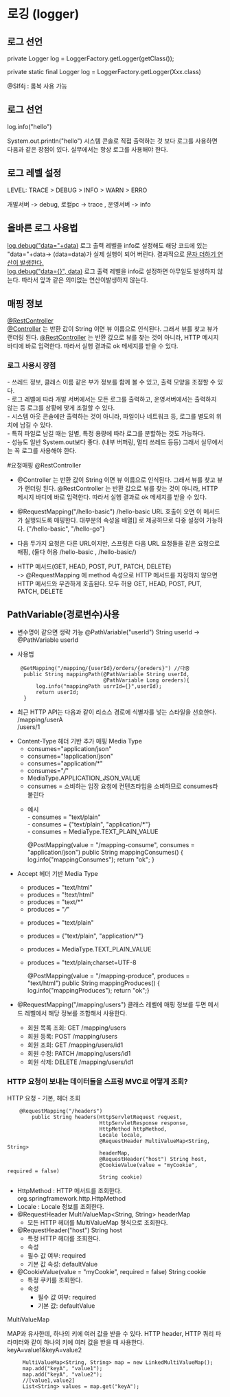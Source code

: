 # 로깅 (logger)
<h2>로그 선언</h2>
<p>private Logger log = LoggerFactory.getLogger(getClass());</p>
<p>private static final Logger log = LoggerFactory.getLogger(Xxx.class)</p>
<p>@Slf4j : 롬복 사용 가능</p>

<h2>로그 선언</h2>
<p>log.info("hello")</p>
<p></p>System.out.println("hello") 시스템 콘솔로 직접 출력하는 것 보다 로그를 사용하면 다음과 같은 장점이 있다. 실무에서는 항상 로그를 사용해야 한다.</p>

<h2>로그 레벨 설정</h2>
LEVEL: TRACE > DEBUG > INFO > WARN > ERRO<br>
<p>개발서버 -> debug, 로컬pc -> trace , 운영서버 -> info

<h2>올바른 로그 사용법</h2>
<u>log.debug("data="+data)</u>
로그 출력 레벨을 info로 설정해도 해당 코드에 있는 "data="+data-> (data=data)가 실제 실행이 되어 버린다. 결과적으로 <u>문자 더하기 연산이 발생한다.</u><br>
<u>log.debug("data={}", data)</u> 로그 출력 레벨을 info로 설정하면 아무일도 발생하지 않는다. 따라서 앞과 같은 의미없는 연산이발생하지 않는다.

<h2>매핑 정보</h2>
<u>@RestController</u><br>
<u>@Controller</u> 는 반환 값이 String 이면 뷰 이름으로 인식된다. 그래서 뷰를 찾고 뷰가 랜더링 된다. <u>@RestController</u> 는 반환 값으로 뷰를 찾는 것이 아니라, HTTP 메시지 바디에 바로 입력한다. 따라서 실행 결과로 ok 메세지를 받을 수 있다.

<h3>로그 사용시 장점</h3>
- 쓰레드 정보, 클래스 이름 같은 부가 정보를 함께 볼 수 있고, 출력 모양을 조정할 수 있다.<br>
- 로그 레벨에 따라 개발 서버에서는 모든 로그를 출력하고, 운영서버에서는 출력하지 않는 등 로그를 상황에
맞게 조절할 수 있다.<br>
- 시스템 아웃 콘솔에만 출력하는 것이 아니라, 파일이나 네트워크 등, 로그를 별도의 위치에 남길 수 있다.<br>
- 특히 파일로 남길 때는 일별, 특정 용량에 따라 로그를 분할하는 것도 가능하다.<br>
- 성능도 일반 System.out보다 좋다. (내부 버퍼링, 멀티 쓰레드 등등) 그래서 실무에서는 꼭 로그를
사용해야 한다.<br>

#요청매핑
@RestController<br>
- @Controller 는 반환 값이 String 이면 뷰 이름으로 인식된다. 그래서 뷰를 찾고 뷰가 랜더링 된다.
@RestController 는 반환 값으로 뷰를 찾는 것이 아니라, HTTP 메시지 바디에 바로 입력한다. 
따라서 실행 결과로 ok 메세지를 받을 수 있다.<br>
- @RequestMapping("/hello-basic")
/hello-basic URL 호출이 오면 이 메서드가 실행되도록 매핑한다.
대부분의 속성을 배열[] 로 제공하므로 다중 설정이 가능하다. {"/hello-basic", "/hello-go"}
- 다음 두가지 요청은 다른 URL이지만, 스프링은 다음 URL 요청들을 같은 요청으로 매핑, (둘다 허용 /hello-basic , /hello-basic/) <br>

- HTTP 메서드(GET, HEAD, POST, PUT, PATCH, DELETE)<br>
-> @RequestMapping 에 method 속성으로 HTTP 메서드를 지정하지 않으면 HTTP 메서드와 무관하게
호출된다.
모두 허용 GET, HEAD, POST, PUT, PATCH, DELETE

<h2>PathVariable(경로변수)사용</h2>

-  변수명이 같으면 생략 가능 @PathVariable("userId") String userId -> @PathVariable userId <br>
-  <p>사용법<p/>
 
 
        @GetMapping("/mapping/{userId}/orders/{oreders}") //다중
         public String mappingPath(@PathVariable String userId,
                                   @PathVariable Long oreders){
             log.info("mappingPath usrrId={}",userId);
             return userId;
         }
 
 
 - 최근 HTTP API는 다음과 같이 리소스 경로에 식별자를 넣는 스타일을 선호한다.<br>
 /mapping/userA <br>
 /users/1 <br>
 
* Content-Type 헤더 기반 추가 매핑 Media Type<br>
  - consumes="application/json"
   * consumes="!application/json"
   * consumes="application/*"
   * consumes="*\/*"
   * MediaType.APPLICATION_JSON_VALUE
   * consumes = 소비하는 입장 요청에 컨텐츠타입을 소비하므로 consumes라 불린다
   - 예시<br>
         - consumes = "text/plain" <br>
         - consumes = {"text/plain", "application/*"}<br>
         - consumes = MediaType.TEXT_PLAIN_VALUE<br>
       
       
     @PostMapping(value = "/mapping-consume", consumes = "application/json")
     public String mappingConsumes() {
         log.info("mappingConsumes");
         return "ok";
     }
 

 - Accept 헤더 기반 Media Type
   * produces = "text/html"
   * produces = "!text/html"
   * produces = "text/*"
   * produces = "*\/*"
   - produces = "text/plain"
   - produces = {"text/plain", "application/*"}
   - produces = MediaType.TEXT_PLAIN_VALUE
   - produces = "text/plain;charset=UTF-8

 
       @PostMapping(value = "/mapping-produce", produces = "text/html")
            public String mappingProduces() {
            log.info("mappingProduces");
             return "ok";}
             
- @RequestMapping("/mapping/users") 클래스 레벨에 매핑 정보를 두면 메서드 레벨에서 해당 정보를 조합해서 사용한다.
  -  회원 목록 조회: GET /mapping/users
  - 회원 등록: POST /mapping/users
  - 회원 조회: GET /mapping/users/id1
  - 회원 수정: PATCH /mapping/users/id1
  - 회원 삭제: DELETE /mapping/users/id1



<h3>HTTP 요청이 보내는 데이터들을 스프링 MVC로 어떻게 조회?</h3>

<p>HTTP 요청 - 기본, 헤더 조회</p>

        @RequestMapping("/headers")
            public String headers(HttpServletRequest request,
                                  HttpServletResponse response,
                                  HttpMethod httpMethod,
                                  Locale locale,
                                  @RequestHeader MultiValueMap<String, String>
                                  headerMap,
                                  @RequestHeader("host") String host,
                                  @CookieValue(value = "myCookie", required = false)
                                  String cookie)
                                  
                                  
 - HttpMethod : HTTP 메서드를 조회한다. org.springframework.http.HttpMethod
 - Locale : Locale 정보를 조회한다.
 - @RequestHeader MultiValueMap<String, String> headerMap 
   - 모든 HTTP 헤더를 MultiValueMap 형식으로 조회한다.
 - @RequestHeader("host") String host
   - 특정 HTTP 헤더를 조회한다.
   - 속성
   - 필수 값 여부: required
   - 기본 값 속성: defaultValue
- @CookieValue(value = "myCookie", required = false) String cookie
   - 특정 쿠키를 조회한다.
   - 속성
      - 필수 값 여부: required
      - 기본 값: defaultValue
      
      
 <p>MultiValueMap</p>
 MAP과 유사한데, 하나의 키에 여러 값을 받을 수 있다.
 HTTP header, HTTP 쿼리 파라미터와 같이 하나의 키에 여러 값을 받을 때 사용한다.<br>
 keyA=value1&keyA=value2
 
         MultiValueMap<String, String> map = new LinkedMultiValueMap();
         map.add("keyA", "value1");
         map.add("keyA", "value2");
         //[value1,value2]
         List<String> values = map.get("keyA");
                    

